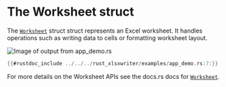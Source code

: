 # The Worksheet struct


The [`Worksheet`] struct struct represents an Excel worksheet. It handles operations such as writing data to cells or formatting worksheet layout.

![Image of output from app_demo.rs](../../images/demo.png)

```rust
{{#rustdoc_include ../../../rust_xlsxwriter/examples/app_demo.rs:7:}}
```


For more details on the Worksheet APIs see the docs.rs docs for [`Worksheet`].

[`Worksheet`]: https://docs.rs/rust_xlsxwriter/latest/rust_xlsxwriter/struct.Worksheet.html